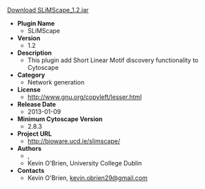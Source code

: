 <a href="SLiMScape_1.2.jar">Download SLiMScape_1.2.jar</a>

* __Plugin Name__
  * SLiMScape
* __Version__
  * 1.2
* __Description__
  * This plugin add Short Linear Motif discovery functionality to Cytoscape
* __Category__
  * Network generation
* __License__
  * http://www.gnu.org/copyleft/lesser.html
* __Release Date__
  * 2013-01-09
* __Minimum Cytoscape Version__
  * 2.8.3
* __Project URL__
  * http://bioware.ucd.ie/slimscape/
* __Authors__
  * , 
  * Kevin O'Brien, University College Dublin
* __Contacts__
  * Kevin O\'Brien, kevin.obrien29@gmail.com
